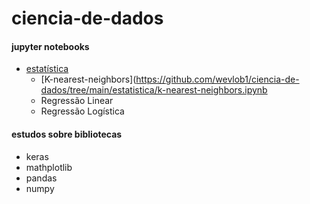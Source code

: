 # ciencia-de-dados

#### jupyter notebooks
- [estatística](https://github.com/wevlob1/ciencia-de-dados/tree/main/estatistica)
  * [K-nearest-neighbors](https://github.com/wevlob1/ciencia-de-dados/tree/main/estatistica/k-nearest-neighbors.ipynb
  * Regressão Linear
  * Regressão Logística
  
#### estudos sobre bibliotecas
* keras
* mathplotlib
* pandas
* numpy
